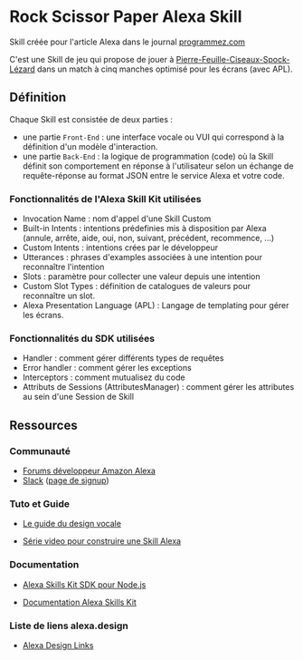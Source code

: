 # Rock Scissor Paper Alexa Skill

Skill créée pour l'article Alexa dans le journal [programmez.com](https://programmez.com)

C'est une Skill de jeu qui propose de jouer à 
[Pierre-Feuille-Ciseaux-Spock-Lézard](https://fr.wikipedia.org/wiki/Pierre-papier-ciseaux) dans un match à cinq manches optimisé pour les écrans (avec APL).

## Définition

Chaque Skill est consistée de deux parties :
* une partie `Front-End` : une interface vocale ou VUI qui correspond à la définition d'un modèle d'interaction.
* une partie `Back-End` : la logique de programmation (code) où la Skill définit son comportement en réponse à l'utilisateur selon un échange de requête-réponse au format JSON entre le service Alexa et votre code.

### Fonctionnalités de l'Alexa Skill Kit utilisées

* Invocation Name : nom d'appel d'une Skill Custom
* Built-in Intents : intentions prédefinies mis à disposition par Alexa (annule, arrête, aide, oui, non, suivant, précédent, recommence, ...)
* Custom Intents : intentions crées par le développeur
* Utterances : phrases d'examples associées à une intention pour reconnaître l'intention
* Slots : paramètre pour collecter une valeur depuis une intention
* Custom Slot Types : définition de catalogues de valeurs pour reconnaître un slot.
* Alexa Presentation Language (APL) : Langage de templating pour gérer les écrans.


### Fonctionnalités du SDK utilisées

* Handler : comment gérer différents types de requêtes
* Error handler : comment gérer les exceptions
* Interceptors : comment mutualisez du code
* Attributs de Sessions (AttributesManager) : comment gérer les attributes au sein d'une Session de Skill


## Ressources
### Communauté
* [Forums développeur Amazon Alexa](https://forums.developer.amazon.com/spaces/23/index.html)
* [Slack](https://amazonalexa.slack.com/) ([page de signup](http://www.alexaslack.com/)) 

### Tuto et Guide
* [Le guide du design vocale](https://developer.amazon.com/designing-for-voice/)

* [Série video pour construire une Skill Alexa](http://alexa.design/videotutorial)

### Documentation
* [Alexa Skills Kit SDK pour Node.js](http://alexa.design/node-sdk-docs)

* [Documentation Alexa Skills Kit](https://developer.amazon.com/docs/ask-overviews/build-skills-with-the-alexa-skills-kit.html)

### Liste de liens alexa.design

* [Alexa Design Links](https://github.com/nachawat/alexa-design-links)
